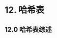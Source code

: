 <!--
 * @Author: your name
 * @Date: 2020-04-15 22:09:19
 * @LastEditTime: 2020-04-25 20:00:28
 * @LastEditors: Please set LastEditors
 * @Description: In User Settings Edit
 * @FilePath: \docs\4.algorithm\1.algorithm\12-哈希表.md
 -->
# 12. 哈希表

## 12.0 哈希表综述

